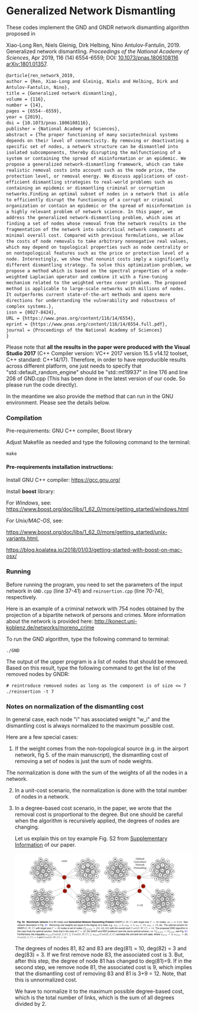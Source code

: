 # Generalized Network Dismantling

These codes implement the GND and GNDR network dismantling algorithm proposed in 

Xiao-Long Ren, Niels Gleinig, Dirk Helbing, Nino Antulov-Fantulin, 2019. Generalized network dismantling. *Proceedings of the National Academy of Sciences*, Apr 2019, 116 (14) 6554-6559; DOI: [10.1073/pnas.1806108116](https://doi.org/10.1073/pnas.1806108116)
[arXiv:1801.01357](https://arxiv.org/abs/1801.01357). 



    @article{ren_network_2019,
	author = {Ren, Xiao-Long and Gleinig, Niels and Helbing, Dirk and Antulov-Fantulin, Nino},
	title = {Generalized network dismantling},
	volume = {116},
	number = {14},
	pages = {6554--6559},
	year = {2019},
	doi = {10.1073/pnas.1806108116},
	publisher = {National Academy of Sciences},
	abstract = {The proper functioning of many sociotechnical systems depends on their level of connectivity. By removing or deactivating a specific set of nodes, a network structure can be dismantled into isolated subcomponents, thereby disrupting the malfunctioning of a system or containing the spread of misinformation or an epidemic. We propose a generalized network-dismantling framework, which can take realistic removal costs into account such as the node price, the protection level, or removal energy. We discuss applications of cost-efficient dismantling strategies to real-world problems such as containing an epidemic or dismantling criminal or corruption networks.Finding an optimal subset of nodes in a network that is able to efficiently disrupt the functioning of a corrupt or criminal organization or contain an epidemic or the spread of misinformation is a highly relevant problem of network science. In this paper, we address the generalized network-dismantling problem, which aims at finding a set of nodes whose removal from the network results in the fragmentation of the network into subcritical network components at minimal overall cost. Compared with previous formulations, we allow the costs of node removals to take arbitrary nonnegative real values, which may depend on topological properties such as node centrality or on nontopological features such as the price or protection level of a node. Interestingly, we show that nonunit costs imply a significantly different dismantling strategy. To solve this optimization problem, we propose a method which is based on the spectral properties of a node-weighted Laplacian operator and combine it with a fine-tuning mechanism related to the weighted vertex cover problem. The proposed method is applicable to large-scale networks with millions of nodes. It outperforms current state-of-the-art methods and opens more directions for understanding the vulnerability and robustness of complex systems.},
	issn = {0027-8424},
	URL = {https://www.pnas.org/content/116/14/6554},
	eprint = {https://www.pnas.org/content/116/14/6554.full.pdf},
	journal = {Proceedings of the National Academy of Sciences}
    }


Please note that **all the results in the paper were produced with the Visual Studio 2017** (C++ Compiler version: VC++ 2017 version 15.5 v14.12 toolset, C++ standard: C++14/17). Therefore, in order to have reproducible results across different platform, one just needs to specify that "std::default_random_engine" should be "std::mt19937" in line 176 and line 208 of GND.cpp (This has been done in the latest version of our code. So please run the code directly). 

In the meantime we also provide the method that can run in the GNU environment. Please see the details below.


### Compilation

Pre-requirements: GNU C++ compiler, Boost library

Adjust Makefile as needed and type the following command to the terminal:

    make

#### Pre-requirements installation instructions:
Install GNU C++ compiler:
https://gcc.gnu.org/

Install **boost** library:

For *Windows*, see: 
https://www.boost.org/doc/libs/1_62_0/more/getting_started/windows.html

For *Unix/MAC-OS*, see:

https://www.boost.org/doc/libs/1_62_0/more/getting_started/unix-variants.html, 

https://blog.koalatea.io/2018/01/03/getting-started-with-boost-on-mac-osx/

### Running
Before running the program, you need to set the parameters of the input network in 
<code>GND.cpp</code> (line 37-41) and <code>reinsertion.cpp</code> (line 70-74), respectively. 

Here is an example of a criminal network with 754 nodes obtained by the projection of a bipartite network of
persons and crimes. More information about the network is provided here: http://konect.uni-koblenz.de/networks/moreno_crime

To run the GND algorithm, type the following command to terminal: 

    ./GND

The output of the upper program is a list of nodes that should be removed. Based on this result, type the following command to get the list of the removed nodes by GNDR:

    # reintroduce removed nodes as long as the component is of size <= 7
    ./reinsertion -t 7

### Notes on normalization of the dismantling cost

In general case, each node "i" has associated weight "w_i"  and the dismantling cost is always normalized to the maximum possible cost.

Here are a few special cases:
1. If the weight comes from the non-topological source (e.g. in the airport network, fig 5. of the main manuscript), the dismantling cost of removing a set of nodes is just the sum of node weights. 

The normalization is done with the sum of the weights of all the nodes in a network. 

2. In a unit-cost scenario, the normalization is done with the total number of nodes in a network.

3. In a degree-based cost scenario, in the paper, we wrote that the removal cost is proportional to the degree. But one should be careful when the algorithm is recursively applied, the degrees of nodes are changing. 

   Let us explain this on toy example Fig. S2 from [Supplementary Information](https://www.pnas.org/content/116/14/6554) of our paper. 
   
   ![Fig. S2](Datasets_SI/pic/FigS2.png?raw=true "Title")

   The degrees of nodes 81, 82 and 83 are deg(81) = 10, deg(82) = 3 and deg(83) = 3. If we first remove node 83, the associated cost is 3. But, after this step, the degree of node 81 has changed to deg(81)=9.  If in the second step, we remove node 81, the associated cost is 9, which implies that the dismantling cost of removing 83 and 81 is 3+9 = 12. Note, that this is unnormalized cost. 

   We have to normalize it to the maximum possible degree-based cost, which is the total number of links, which is the sum of all degrees divided by 2. 


